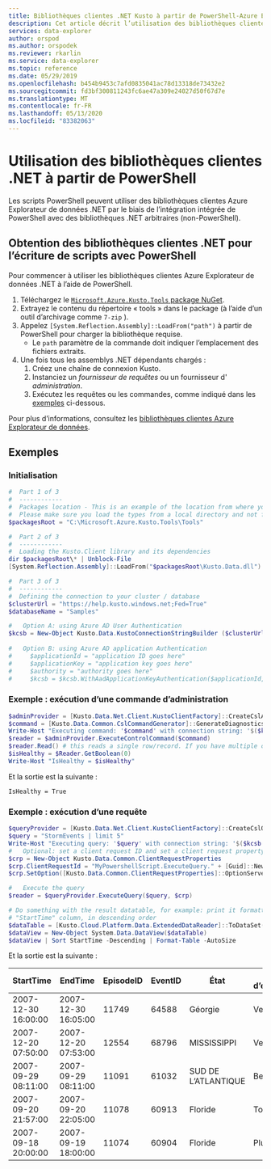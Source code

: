 ```yaml
---
title: Bibliothèques clientes .NET Kusto à partir de PowerShell-Azure Explorateur de données
description: Cet article décrit l’utilisation des bibliothèques clientes .NET à partir de PowerShell dans Azure Explorateur de données.
services: data-explorer
author: orspod
ms.author: orspodek
ms.reviewer: rkarlin
ms.service: data-explorer
ms.topic: reference
ms.date: 05/29/2019
ms.openlocfilehash: b454b9453c7afd0835041ac78d13318de73432e2
ms.sourcegitcommit: fd3bf300811243fc6ae47a309e24027d50f67d7e
ms.translationtype: MT
ms.contentlocale: fr-FR
ms.lasthandoff: 05/13/2020
ms.locfileid: "83382063"
---
```

# <a name="using-the-net-client-libraries-from-powershell"></a>Utilisation des bibliothèques clientes .NET à partir de PowerShell

Les scripts PowerShell peuvent utiliser des bibliothèques clientes Azure Explorateur de données .NET par le biais de l’intégration intégrée de PowerShell avec des bibliothèques .NET arbitraires (non-PowerShell).

## <a name="getting-the-net-client-libraries-for-scripting-with-powershell"></a>Obtention des bibliothèques clientes .NET pour l’écriture de scripts avec PowerShell

Pour commencer à utiliser les bibliothèques clientes Azure Explorateur de données .NET à l’aide de PowerShell.

1. Téléchargez le [ `Microsoft.Azure.Kusto.Tools` package NuGet](https://www.nuget.org/packages/Microsoft.Azure.Kusto.Tools/).
1. Extrayez le contenu du répertoire « tools » dans le package (à l’aide d’un outil d’archivage comme `7-zip` ).
1. Appelez `[System.Reflection.Assembly]::LoadFrom("path")` à partir de PowerShell pour charger la bibliothèque requise. 
    - Le `path` paramètre de la commande doit indiquer l’emplacement des fichiers extraits.
1. Une fois tous les assemblys .NET dépendants chargés :
   1. Créez une chaîne de connexion Kusto.
   1. Instanciez un *fournisseur de requêtes* ou un fournisseur d' *administration*.
   1. Exécutez les requêtes ou les commandes, comme indiqué dans les [exemples](powershell.md#examples) ci-dessous.

Pour plus d’informations, consultez les [bibliothèques clientes Azure Explorateur de données](../netfx/about-kusto-data.md).

## <a name="examples"></a>Exemples

### <a name="initialization"></a>Initialisation

```powershell
#  Part 1 of 3
#  ------------
#  Packages location - This is an example of the location from where you extract the Microsoft.Azure.Kusto.Tools package.
#  Please make sure you load the types from a local directory and not from a remote share.
$packagesRoot = "C:\Microsoft.Azure.Kusto.Tools\Tools"

#  Part 2 of 3
#  ------------
#  Loading the Kusto.Client library and its dependencies
dir $packagesRoot\* | Unblock-File
[System.Reflection.Assembly]::LoadFrom("$packagesRoot\Kusto.Data.dll")

#  Part 3 of 3
#  ------------
#  Defining the connection to your cluster / database
$clusterUrl = "https://help.kusto.windows.net;Fed=True"
$databaseName = "Samples"

#   Option A: using Azure AD User Authentication
$kcsb = New-Object Kusto.Data.KustoConnectionStringBuilder ($clusterUrl, $databaseName)
 
#   Option B: using Azure AD application Authentication
#     $applicationId = "application ID goes here"
#     $applicationKey = "application key goes here"
#     $authority = "authority goes here"
#     $kcsb = $kcsb.WithAadApplicationKeyAuthentication($applicationId, $applicationKey, $authority)
```

### <a name="example-running-an-admin-command"></a>Exemple : exécution d’une commande d’administration

```powershell
$adminProvider = [Kusto.Data.Net.Client.KustoClientFactory]::CreateCslAdminProvider($kcsb)
$command = [Kusto.Data.Common.CslCommandGenerator]::GenerateDiagnosticsShowCommand()
Write-Host "Executing command: '$command' with connection string: '$($kcsb.ToString())'"
$reader = $adminProvider.ExecuteControlCommand($command)
$reader.Read() # this reads a single row/record. If you have multiple ones returned, you can read in a loop 
$isHealthy = $Reader.GetBoolean(0)
Write-Host "IsHealthy = $isHealthy"
```

Et la sortie est la suivante :
```
IsHealthy = True
```

### <a name="example-running-a-query"></a>Exemple : exécution d’une requête

```powershell
$queryProvider = [Kusto.Data.Net.Client.KustoClientFactory]::CreateCslQueryProvider($kcsb)
$query = "StormEvents | limit 5"
Write-Host "Executing query: '$query' with connection string: '$($kcsb.ToString())'"
#   Optional: set a client request ID and set a client request property (e.g. Server Timeout)
$crp = New-Object Kusto.Data.Common.ClientRequestProperties
$crp.ClientRequestId = "MyPowershellScript.ExecuteQuery." + [Guid]::NewGuid().ToString()
$crp.SetOption([Kusto.Data.Common.ClientRequestProperties]::OptionServerTimeout, [TimeSpan]::FromSeconds(30))

#   Execute the query
$reader = $queryProvider.ExecuteQuery($query, $crp)

# Do something with the result datatable, for example: print it formatted as a table, sorted by the 
# "StartTime" column, in descending order
$dataTable = [Kusto.Cloud.Platform.Data.ExtendedDataReader]::ToDataSet($reader).Tables[0]
$dataView = New-Object System.Data.DataView($dataTable)
$dataView | Sort StartTime -Descending | Format-Table -AutoSize
```

Et la sortie est la suivante :

|StartTime           |EndTime             |EpisodeID |EventID |État          |Type d’événement         |InjuriesDirect |InjuriesIndirect |DeathsDirect |DeathsIndirect
|---------           |-------             |--------- |------- |-----          |---------         |-------------- |---------------- |------------ |--------------
|2007-12-30 16:00:00 |2007-12-30 16:05:00 |    11749 |  64588 |Géorgie        |Vent d’orage |             0 |               0 |           0 |             0
|2007-12-20 07:50:00 |2007-12-20 07:53:00 |    12554 |  68796 |MISSISSIPPI    |Vent d’orage |             0 |               0 |           0 |             0
|2007-09-29 08:11:00 |2007-09-29 08:11:00 |    11091 |  61032 |SUD DE L’ATLANTIQUE |Bec d’eau       |             0 |               0 |           0 |             0
|2007-09-20 21:57:00 |2007-09-20 22:05:00 |    11078 |  60913 |Floride        |Tornade           |             0 |               0 |           0 |             0
|2007-09-18 20:00:00 |2007-09-19 18:00:00 |    11074 |  60904 |Floride        |Pluie lourde        |             0 |               0 |           0 |             0
